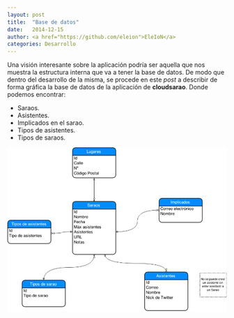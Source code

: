```yaml
---
layout: post
title:  "Base de datos"
date:   2014-12-15
author: <a href="https://github.com/eleion">EleIoN</a>
categories: Desarrollo
---
```


Una visión interesante sobre la aplicación podría ser aquella que nos muestra la estructura interna que va a tener la base de datos. De modo que dentro del desarrollo de la misma, se procede en este *post* a describir de forma gráfica la base de datos de la aplicación de **cloudsarao**. Donde podemos encontrar:

  * Saraos.
  * Asistentes.
  * Implicados en el sarao.
  * Tipos de asistentes.
  * Tipos de saraos.

![Diagrama BBDD](https://raw.githubusercontent.com/babeltowerteam/cloudsarao/master/Utiles/Diagrama%20-%20BaseDeDatos.png)
